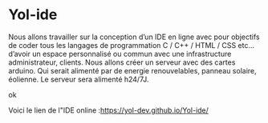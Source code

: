 # Yol-ide

Nous allons travailler sur la conception d’un IDE en ligne avec pour objectifs de coder tous les langages de programmation C / C++ / HTML / CSS etc… d’avoir un espace personnalisé ou commun avec une infrastructure administrateur, clients. Nous allons créer un serveur avec des cartes arduino. Qui serait alimenté par de energie renouvelables, panneau solaire, éolienne. Le serveur sera alimenté h24/7J.

ok

Voici le lien de l"IDE online :https://yol-dev.github.io/Yol-ide/
